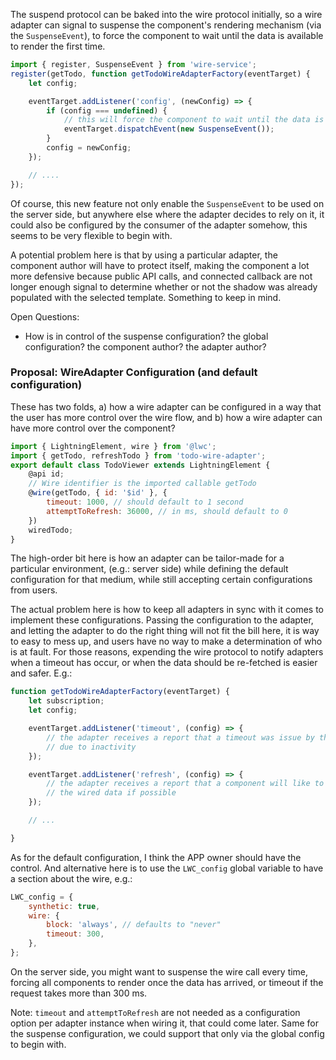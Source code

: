 
The suspend protocol can be baked into the wire protocol initially, so a wire adapter can signal to suspense the component's rendering mechanism (via the `SuspenseEvent`), to force the component to wait until the data
is available to render the first time. 

```js
import { register, SuspenseEvent } from 'wire-service';
register(getTodo, function getTodoWireAdapterFactory(eventTarget) {
    let config;

    eventTarget.addListener('config', (newConfig) => {
        if (config === undefined) {
            // this will force the component to wait until the data is set via ValueChangedEvent
            eventTarget.dispatchEvent(new SuspenseEvent());
        }
        config = newConfig;
    });

    // ....
});
```

Of course, this new feature not only enable the `SuspenseEvent` to be used on the server side, but anywhere else where the adapter decides to rely on it, it could also be configured by the consumer of the adapter somehow, this seems to be very flexible to begin with.

A potential problem here is that by using a particular adapter, the component author will have to protect itself, making the component a lot more defensive because public API calls, and connected callback are not longer enough signal to determine whether or not the shadow was already populated with the selected template. Something to keep in mind.

Open Questions:

* How is in control of the suspense configuration? the global configuration? the component author? the adapter author?

### Proposal: WireAdapter Configuration (and default configuration)

These has two folds, a) how a wire adapter can be configured in a way that the user has more control over the wire flow, and b) how a wire adapter can have more control over the component?

```js
import { LightningElement, wire } from '@lwc';
import { getTodo, refreshTodo } from 'todo-wire-adapter';
export default class TodoViewer extends LightningElement {
    @api id;
    // Wire identifier is the imported callable getTodo
    @wire(getTodo, { id: '$id' }, {
        timeout: 1000, // should default to 1 second
        attemptToRefresh: 36000, // in ms, should default to 0
    })
    wiredTodo;
}
```

The high-order bit here is how an adapter can be tailor-made for a particular environment, (e.g.: server side) while defining the default configuration for that medium, while still accepting certain configurations from users.

The actual problem here is how to keep all adapters in sync with it comes to implement these configurations. Passing the configuration to the adapter, and letting the adapter to do the right thing will not fit the bill here, it is way to easy to mess up, and users have no way to make a determination of who is at fault. For those reasons, expending the wire protocol to notify adapters when a timeout has occur, or when the data should be re-fetched is easier and safer. E.g.:

```js
function getTodoWireAdapterFactory(eventTarget) {
    let subscription;
    let config;

    eventTarget.addListener('timeout', (config) => {
        // the adapter receives a report that a timeout was issue by the component
        // due to inactivity
    });

    eventTarget.addListener('refresh', (config) => {
        // the adapter receives a report that a component will like to refresh
        // the wired data if possible
    });

    // ...

}
```

As for the default configuration, I think the APP owner should have the control. And alternative here is to use the `LWC_config` global variable to have a section about the wire, e.g.:

```js
LWC_config = {
    synthetic: true,
    wire: {
        block: 'always', // defaults to "never"
        timeout: 300,
    },
};
```

On the server side, you might want to suspense the wire call every time, forcing all components to render once the data has arrived, or timeout if the request takes more than 300 ms.

Note: `timeout` and `attemptToRefresh` are not needed as a configuration option per adapter instance when wiring it, that could come later. Same for the suspense configuration, we could support that only via the global config to begin with.